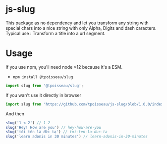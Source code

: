 # js-slug

This package as no dependency and let you transform any string with special chars into a nice string with only Alpha, Digits and dash caracters.
Typical use : Transform a title into a url segment.

# Usage
If you use npm, you'll need node >12 because it's a ESM.
- `npm install @tpoisseau/slug`

```js
import slug from '@tpoisseau/slug';
```

If you wan't use it directly in browser

```js
import slug from 'https://github.com/tpoisseau/js-slug/blob/1.0.0/index.mjs';
```

And then

```js
slug('1 < 2') // 1-2
slug('Hey! How are you') // hey-how-are-you
slug('tôi tên là d͌ức tạ') // toi-ten-la-duc-ta
slug('learn adonis in 30 minutes') // learn-adonis-in-30-minutes
```